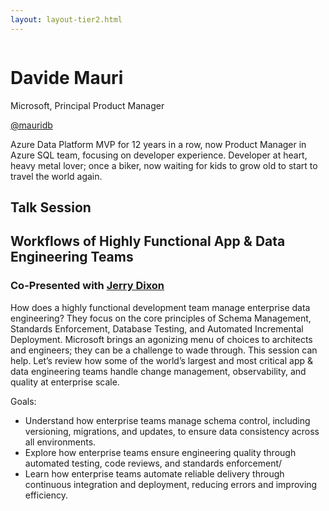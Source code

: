 ```yaml
---
layout: layout-tier2.html
---
```

<div class="container section featured-speaker">
   <div class="row">
     <div class="col-xs-12 col-sm-2 new-img-container">
       <img class="new-speaker-page-img davide-mauri" />
       </div>
     <div class="col-xs-12 col-sm-10 copy-container">
       <h1 class="speaker-header">Davide Mauri</h1>
       <span class="speaker-subtitle">Microsoft, Principal Product Manager</span>
       <p><a class="speaker-handle" href="https://twitter.com/mauridb" target="_blank">@mauridb</a>
       <p>Azure Data Platform MVP for 12 years in a row, now Product Manager in Azure SQL team, focusing on developer experience. Developer at heart, heavy metal lover; once a biker, now waiting for kids to grow old to start to travel the world again.</p>
       <h2>Talk Session</h2>
        <h2 class="gold">Workflows of Highly Functional App & Data Engineering Teams</h2>
        <h3>Co-Presented with <a href="jerry-nixon.html">Jerry Dixon</a></h3>
        <p>How does a highly functional development team manage enterprise data engineering? They focus on the core principles of Schema Management, Standards Enforcement, Database Testing, and Automated Incremental Deployment. Microsoft brings an agonizing menu of choices to architects and engineers; they can be a challenge to wade through. This session can help. Let’s review how some of the world’s largest and most critical app & data engineering teams handle change management, observability, and quality at enterprise scale.</p>
        <p>Goals:</p>
        <ul>
            <li>Understand how enterprise teams manage schema control, including versioning, migrations, and updates, to ensure data consistency across all environments.</li>
            <li>Explore how enterprise teams ensure engineering quality through automated testing, code reviews, and standards enforcement/</li>
            <li>Learn how enterprise teams automate reliable delivery through continuous integration and deployment, reducing errors and improving efficiency.</li>
        </ul>
     </div>
   </div>
 </div>